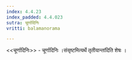 ```yaml
---
index: 4.4.23
index_padded: 4.4.023
sutra: चूर्णादिनिः
vritti: balamanorama

---
```

<<चूर्णादिनिः>> - चूर्णादिनिः ।संसृष्टमित्यर्थे तृतीयान्ता॑दिति शेषः । 